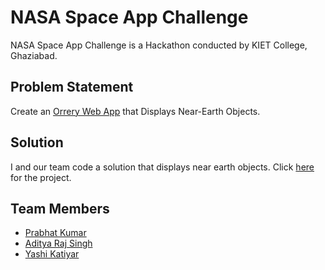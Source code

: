 # NASA Space App Challenge
NASA Space App Challenge is a Hackathon conducted by KIET College, Ghaziabad.

## Problem Statement
Create an [Orrery Web App](https://www.spaceappschallenge.org/nasa-space-apps-2024/challenges/create-an-orrery-web-app-that-displays-near-earth-objects/) that Displays Near-Earth Objects. 

## Solution
I and our team code a solution that displays near earth objects. Click [here](https://nasa-space-app-challenge-beta.vercel.app/) for the project.

## Team Members
* [Prabhat Kumar](https://github.com/Prabhat2912)
* [Aditya Raj Singh](https://github.com/Adityainshort)
* [Yashi Katiyar](https://github.com/PROSPERITY9)
